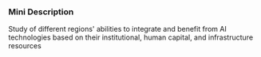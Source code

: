 ### Mini Description

Study of different regions' abilities to integrate and benefit from AI technologies based on their institutional, human capital, and infrastructure resources
